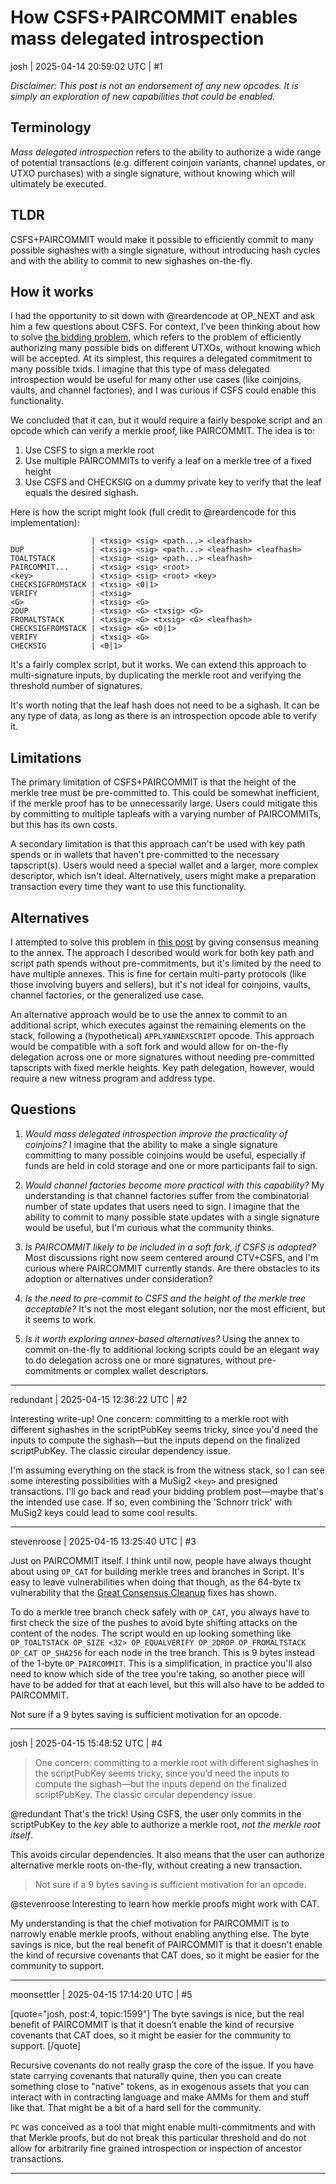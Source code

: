 # How CSFS+PAIRCOMMIT enables mass delegated introspection

josh | 2025-04-14 20:59:02 UTC | #1

*Disclaimer: This post is not an endorsement of any new opcodes. It is simply an exploration of new capabilities that could be enabled.*

## Terminology

*Mass delegated introspection* refers to the ability to authorize a wide range of potential transactions (e.g. different coinjoin variants, channel updates, or UTXO purchases) with a single signature, without knowing which will ultimately be executed.

## TLDR

CSFS+PAIRCOMMIT would make it possible to efficiently commit to many possible sighashes with a single signature, without introducing hash cycles and with the ability to commit to new sighashes on-the-fly.

## How it works

I had the opportunity to sit down with @reardencode at OP_NEXT and ask him a few questions about CSFS. For context, I've been thinking about how to solve [the bidding problem](https://delvingbitcoin.org/t/post-signature-cross-input-scripting-using-the-taproot-annex/1520/3?u=josh), which refers to the problem of efficiently authorizing many possible bids on different UTXOs, without knowing which will be accepted. At its simplest, this requires a delegated commitment to many possible txids. I imagine that this type of mass delegated introspection would be useful for many other use cases (like coinjoins, vaults, and channel factories), and I was curious if CSFS could enable this functionality.

We concluded that it can, but it would require a fairly bespoke script and an opcode which can verify a merkle proof, like PAIRCOMMIT. The idea is to:
1. Use CSFS to sign a merkle root
2. Use multiple PAIRCOMMITs to verify a leaf on a merkle tree of a fixed height
3. Use CSFS and CHECKSIG on a dummy private key to verify that the leaf equals the desired sighash.

Here is how the script might look (full credit to @reardencode for this implementation):

```
                  | <txsig> <sig> <path...> <leafhash>
DUP               | <txsig> <sig> <path...> <leafhash> <leafhash>
TOALTSTACK        | <txsig> <sig> <path...> <leafhash>
PAIRCOMMIT...     | <txsig> <sig> <root>
<key>             | <txsig> <sig> <root> <key>
CHECKSIGFROMSTACK | <txsig> <0|1>
VERIFY            | <txsig>
<G>               | <txsig> <G>
2DUP              | <txsig> <G> <txsig> <G>
FROMALTSTACK      | <txsig> <G> <txsig> <G> <leafhash>
CHECKSIGFROMSTACK | <txsig> <G> <0|1>
VERIFY            | <txsig> <G>
CHECKSIG          | <0|1>
```

It's a fairly complex script, but it works. We can extend this approach to multi-signature inputs, by duplicating the merkle root and verifying the threshold number of signatures.

It's worth noting that the leaf hash does not need to be a sighash. It can be any type of data, as long as there is an introspection opcode able to verify it.

## Limitations

The primary limitation of CSFS+PAIRCOMMIT is that the height of the merkle tree must be pre-committed to. This could be somewhat inefficient, if the merkle proof has to be unnecessarily large. Users could mitigate this by committing to multiple tapleafs with a varying number of PAIRCOMMITs, but this has its own costs.

A secondary limitation is that this approach can't be used with key path spends or in wallets that haven't pre-committed to the necessary tapscript(s). Users would need a special wallet and a larger, more complex descriptor, which isn't ideal. Alternatively, users might make a preparation transaction every time they want to use this functionality.

## Alternatives

I attempted to solve this problem in [this post](https://delvingbitcoin.org/t/post-signature-cross-input-scripting-using-the-taproot-annex/1520/3) by giving consensus meaning to the annex. The approach I described would work for both key path and script path spends without pre-commitments, but it's limited by the need to have multiple annexes. This is fine for certain multi-party protocols (like those involving buyers and sellers), but it's not ideal for coinjoins, vaults, channel factories, or the generalized use case.

An alternative approach would be to use the annex to commit to an additional script, which executes against the remaining elements on the stack, following a (hypothetical) `APPLYANNEXSCRIPT` opcode. This approach would be compatible with a soft fork and would allow for on-the-fly delegation across one or more signatures without needing pre-committed tapscripts with fixed merkle heights. Key path delegation, however, would require a new witness program and address type.

## Questions

1. *Would mass delegated introspection improve the practicality of coinjoins?* I imagine that the ability to make a single signature committing to many possible coinjoins would be useful, especially if funds are held in cold storage and one or more participants fail to sign. 

2. *Would channel factories become more practical with this capability?* My understanding is that channel factories suffer from the combinatorial number of state updates that users need to sign. I imagine that the ability to commit to many possible state updates with a single signature would be useful, but I'm curious what the community thinks.

3. *Is PAIRCOMMIT likely to be included in a soft fork, if CSFS is adopted?* Most discussions right now seem centered around CTV+CSFS, and I'm curious where PAIRCOMMIT currently stands. Are there obstacles to its adoption or alternatives under consideration?

4. *Is the need to pre-commit to CSFS and the height of the merkle tree acceptable?* It's not the most elegant solution, nor the most efficient, but it seems to work.

5. *Is it worth exploring annex-based alternatives?* Using the annex to commit on-the-fly to additional locking scripts could be an elegant way to do delegation across one or more signatures, without pre-commitments or complex wallet descriptors.

-------------------------

redundant | 2025-04-15 12:36:22 UTC | #2

Interesting write-up! One concern: committing to a merkle root with different sighashes in the scriptPubKey seems tricky, since you'd need the inputs to compute the sighash—but the inputs depend on the finalized scriptPubKey. The classic circular dependency issue. 

I'm assuming everything on the stack is from the witness stack, so I can see some interesting possibilities with a MuSig2 `<key>` and presigned transactions. I'll go back and read your bidding problem post—maybe that's the intended use case. If so, even combining the 'Schnorr trick' with MuSig2 keys could lead to some cool results.

-------------------------

stevenroose | 2025-04-15 13:25:40 UTC | #3

Just on PAIRCOMMIT itself. I think until now, people have always thought about using `OP_CAT` for building merkle trees and branches in Script. It's easy to leave vulnerabilities when doing that though, as the 64-byte tx vulnerability that the [Great Consensus Cleanup](https://delvingbitcoin.org/t/great-consensus-cleanup-revival/710) fixes has shown.

To do a merkle tree branch check safely with `OP_CAT`, you always have to first check the size of the pushes to avoid byte shifting attacks on the content of the nodes. The script would en up looking something like `OP_TOALTSTACK OP_SIZE <32> OP_EQUALVERIFY OP_2DROP OP_FROMALTSTACK OP_CAT OP_SHA256` for each node in the tree branch. This is 9 bytes instead of the 1-byte `OP_PAIRCOMMIT`. This is a simplification, in practice you'll also need to know which side of the tree you're taking, so another piece will have to be added for that at each level, but this will also have to be added to PAIRCOMMIT.

Not sure if a 9 bytes saving is sufficient motivation for an opcode.

-------------------------

josh | 2025-04-15 15:48:52 UTC | #4

> One concern: committing to a merkle root with different sighashes in the scriptPubKey seems tricky, since you’d need the inputs to compute the sighash—but the inputs depend on the finalized scriptPubKey. The classic circular dependency issue.

@redundant That's the trick! Using CSFS, the user only commits in the scriptPubKey to the *key* able to authorize a merkle root, *not the merkle root itself*.

This avoids circular dependencies. It also means that the user can authorize alternative merkle roots on-the-fly, without creating a new transaction.

> Not sure if a 9 bytes saving is sufficient motivation for an opcode.

@stevenroose Interesting to learn how merkle proofs might work with CAT.

My understanding is that the chief motivation for PAIRCOMMIT is to narrowly enable merkle proofs, without enabling anything else. The byte savings is nice, but the real benefit of PAIRCOMMIT is that it doesn't enable the kind of recursive covenants that CAT does, so it might be easier for the community to support.

-------------------------

moonsettler | 2025-04-15 17:14:20 UTC | #5

[quote="josh, post:4, topic:1599"]
The byte savings is nice, but the real benefit of PAIRCOMMIT is that it doesn’t enable the kind of recursive covenants that CAT does, so it might be easier for the community to support.
[/quote]

Recursive covenants do not really grasp the core of the issue. If you have state carrying covenants that naturally quine, then you can create something close to "native" tokens, as in exogenous assets that you can interact with in contracting language and make AMMs for them and stuff like that. That might be a bit of a hard sell for the community.

`PC` was conceived as a tool that might enable multi-commitments and with that Merkle proofs, but do not break this particular threshold and do not allow for arbitrarily fine grained introspection or inspection of ancestor transactions.

-------------------------

